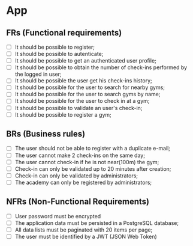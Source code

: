 # App

## FRs (Functional requirements) 

- [ ] It should be possible to register;
- [ ] It should be possible to autenticate;
- [ ] It should be possible to get an authenticated user profile; 
- [ ] It should be possible to obtain the number of check-ins performed by the logged in user; 
- [ ] It should be possible the user get his check-ins history;
- [ ] It should be possible for the user to search for nearby gyms;
- [ ] It should be possible for the user to search gyms by name;
- [ ] It should be possible for the user to check in at a gym; 
- [ ] It should be possible to validate an user's  check-in;
- [ ] It should be possible to register a gym;

## BRs (Business rules)

- [ ] The user should not be able to register with a duplicate e-mail;
- [ ] The user cannot make 2 check-ins on the same day;
- [ ] The user cannot check-in if he is not near(100m) the gym;  
- [ ] Check-in can only be validated up to 20 minutes after creation;
- [ ] Check-in can only be validated by administrators;
- [ ] The academy can only be registered by administrators;

## NFRs (Non-Functional Requirements)

- [ ] User password must be encrypted
- [ ] The application data must be persisted in a PostgreSQL database;
- [ ] All data lists must be paginated with 20 items per page;
- [ ] The user must be identified by a JWT (JSON Web Token)
